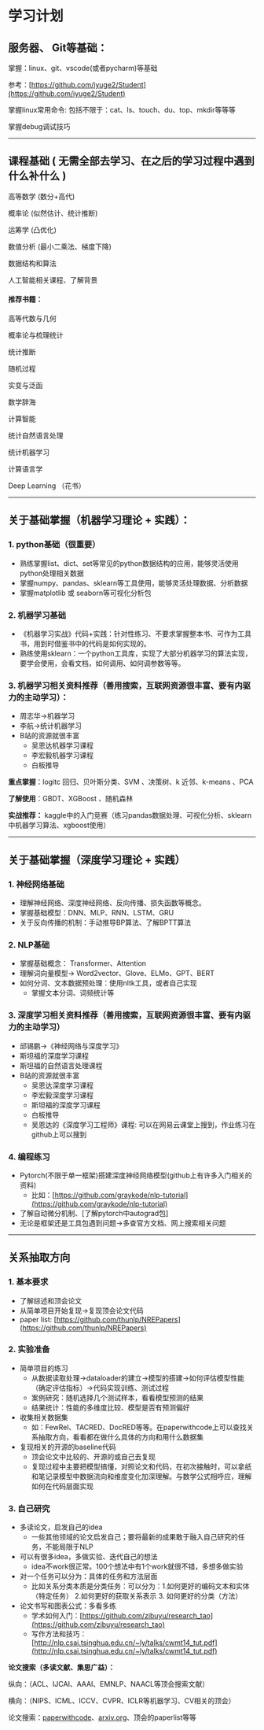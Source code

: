 # **学习计划**

## **服务器、 Git等基础：**

掌握：linux、git、vscode(或者pycharm)等基础

参考：[https://github.com/iyuge2/Student](https://github.com/iyuge2/Student)

掌握linux常用命令: 包括不限于：cat、ls、touch、du、top、mkdir等等等

掌握debug调试技巧

---

## 课程**基础** **(**  **无需全部去学习、在之后的学习过程中遇到什么补什么** **)**

高等数学 (数分+高代)

概率论 (似然估计、统计推断)

运筹学 (凸优化)

数值分析 (最小二乘法、梯度下降)

数据结构和算法

人工智能相关课程、了解背景

#### **推荐书籍：**

高等代数与几何

概率论与梳理统计

统计推断

随机过程

实变与泛函

数学辞海

计算智能

统计自然语言处理

统计机器学习

计算语言学

Deep Learning （花书）

---

## **关于基础掌握（机器学习理论**  **+** **实践）：**

### **1.  python基础（很重要）**

* 熟练掌握list、dict、set等常见的python数据结构的应用，能够灵活使用python处理相关数据
* 掌握numpy、pandas、sklearn等工具使用，能够灵活处理数据、分析数据
* 掌握matplotlib 或 seaborn等可视化分析包

### **2. 机器学习基础**

* 《机器学习实战》代码+实践：针对性练习、不要求掌握整本书、可作为工具书，用到时借鉴书中的代码是如何实现的。
* 熟练使用sklearn：一个python工具库，实现了大部分机器学习的算法实现，要学会使用，会看文档，如何调用、如何调参数等等。

### 3. 机器学习相关资料推荐（善用搜索，互联网资源很丰富、要有内驱力的主动学习）：

* 周志华->机器学习
* 李航->统计机器学习
* B站的资源就很丰富
  * 吴恩达机器学习课程
  * 李宏毅机器学习课程
  * 白板推导

**重点掌握**：logitc 回归、贝叶斯分类、SVM 、决策树、k 近邻、k-means 、PCA

**了解使用**：GBDT、XGBoost 、随机森林

**实战推荐：** kaggle中的入门竞赛（练习pandas数据处理、可视化分析、sklearn中机器学习算法、xgboost使用）

---

## **关于基础掌握（深度学习理论**  **+** **实践）**

### 1. **神经网络基础**

* 理解神经网络、深度神经网络、反向传播、损失函数等概念。
* 掌握基础模型：DNN、MLP、RNN、LSTM、GRU
* 关于反向传播的机制：手动推导BP算法、了解BPTT算法

### **2.** NLP基础

* 掌握基础概念： Transformer、Attention
* 理解词向量模型-> Word2vector、Glove、ELMo、GPT、BERT
* 如何分词、文本数据预处理：使用nltk工具，或者自己实现
  * 掌握文本分词、词频统计等

### 3. 深度学习相关资料推荐（善用搜索，互联网资源很丰富、要有内驱力的主动学习）

* 邱锡鹏->《神经网络与深度学习》
* 斯坦福的深度学习课程
* 斯坦福的自然语言处理课程
* B站的资源就很丰富
  * 吴恩达深度学习课程
  * 李宏毅深度学习课程
  * 斯坦福的深度学习课程
  * 白板推导
  * 吴恩达的《深度学习工程师》课程: 可以在网易云课堂上搜到，作业练习在github上可以搜到

### 4. **编程练习**

* Pytorch(不限于单一框架)搭建深度神经网络模型(github上有许多入门相关的资料)
  * 比如：[https://github.com/graykode/nlp-tutorial](https://github.com/graykode/nlp-tutorial)
* 了解自动微分机制、[了解pytorch中autograd包]
* 无论是框架还是工具包遇到问题->多查官方文档、网上搜索相关问题

---

## **关系抽取方向**

### 1. 基本要求

* 了解综述和顶会论文
* 从简单项目开始复现->复现顶会论文代码
* paper list: [https://github.com/thunlp/NREPapers](https://github.com/thunlp/NREPapers)

### 2. 实验准备

* 简单项目的练习
  * 从数据读取处理->dataloader的建立->模型的搭建->如何评估模型性能（确定评估指标）->代码实现训练、测试过程
  * 案例研究：随机选择几个测试样本，看看模型预测的结果
  * 结果统计：性能的多维度比较、模型是否有预测偏好
* 收集相关数据集
  * 如：FewRel、TACRED、DocRED等等。在paperwithcode上可以查找关系抽取方向，看看都在做什么具体的方向和用什么数据集
* 复现相关的开源的baseline代码
  * 顶会论文中比较的、开源的或自己去复现
  * 复现过程中主要把模型搞懂，对照论文和代码，在初次接触时，可以拿纸和笔记录模型中数据流向和维度变化加深理解。与数学公式相呼应，理解如何在代码层面实现

### 3. 自己研究

* 多读论文，启发自己的idea
  * 一些其他领域的论文启发自己；要将最新的成果敢于融入自己研究的任务，不能局限于NLP
* 可以有很多idea，多做实验、迭代自己的想法
  * idea不work很正常。100个想法中有1个work就很不错，多想多做实验
* 对一个任务可以分为：具体的任务和方法层面
  * 比如关系分类本质是分类任务：可以分为：1.如何更好的编码文本和实体（特定任务） 2.如何更好的获取关系表示 3. 如何更好的分类（方法）
* 论文书写和图表公式：多看多练
  * 学术如何入门：[https://github.com/zibuyu/research_tao](https://github.com/zibuyu/research_tao)
  * 写作方法和技巧：[http://nlp.csai.tsinghua.edu.cn/~ly/talks/cwmt14_tut.pdf](http://nlp.csai.tsinghua.edu.cn/~ly/talks/cwmt14_tut.pdf)

**论文搜索（多读文献、集思广益）：**

纵向：（ACL、IJCAI、AAAI、EMNLP、NAACL等顶会搜索文献）

横向：（NIPS、ICML、ICCV、CVPR、ICLR等机器学习、CV相关的顶会）

论文搜索：<u>paperwithcode</u>、<u>arxiv.org</u>、顶会的paperlist等等
